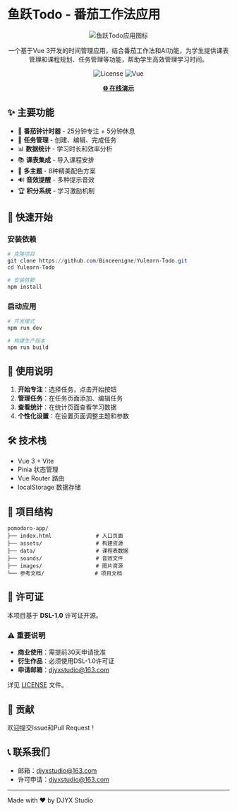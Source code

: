 # 鱼跃Todo - 番茄工作法应用

<div align="center">

<div style="width: 200px;">

![鱼跃Todo应用图标](../svg/iconblue.svg)

</div>
一个基于Vue 3开发的时间管理应用，结合番茄工作法和AI功能，为学生提供课表管理和课程规划、任务管理等功能，帮助学生高效管理学习时间。

![License](https://img.shields.io/badge/License-DSL--1.0-blue.svg)
![Vue](https://img.shields.io/badge/Vue-3.0-green.svg)

**[🌐 在线演示](https://binceenigne.github.io/Yulearn-Todo/)**

</div>

## ✨ 主要功能

- 🍅 **番茄钟计时器** - 25分钟专注 + 5分钟休息
- 📝 **任务管理** - 创建、编辑、完成任务
- 📊 **数据统计** - 学习时长和效率分析
- 📚 **课表集成** - 导入课程安排
- 🎨 **多主题** - 8种精美配色方案
- 🔊 **音效提醒** - 多种提示音效
- 🏆 **积分系统** - 学习激励机制

## 🚀 快速开始

### 安装依赖

```powershell
# 克隆项目
git clone https://github.com/Binceenigne/Yulearn-Todo.git
cd Yulearn-Todo

# 安装依赖
npm install
```

### 启动应用

```powershell
# 开发模式
npm run dev

# 构建生产版本
npm run build
```

## 📖 使用说明

1. **开始专注**：选择任务，点击开始按钮
2. **管理任务**：在任务页面添加、编辑任务
3. **查看统计**：在统计页面查看学习数据
4. **个性化设置**：在设置页面调整主题和参数

## 🛠️ 技术栈

- Vue 3 + Vite
- Pinia 状态管理
- Vue Router 路由
- localStorage 数据存储

## 📁 项目结构

```
pomodoro-app/
├── index.html              # 入口页面
├── assets/                 # 构建资源
├── data/                   # 课程表数据
├── sounds/                 # 音效文件
├── images/                 # 图片资源
└── 参考文档/                # 项目文档
```

## 📄 许可证

本项目基于 **DSL-1.0** 许可证开源。

### ⚠️ 重要说明

- **商业使用**：需提前30天申请批准
- **衍生作品**：必须使用DSL-1.0许可证
- **申请邮箱**：djyxstudio@163.com

详见 [LICENSE](./LICENSE) 文件。

## 🤝 贡献

欢迎提交Issue和Pull Request！

## 📞 联系我们

- 邮箱：djyxstudio@163.com
- 许可申请：djyxstudio@163.com

---

Made with ❤️ by DJYX Studio
